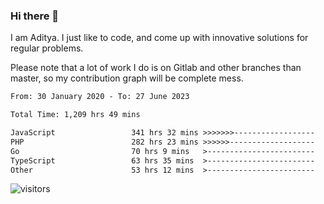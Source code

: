 ### Hi there 👋

I am Aditya. I just like to code, and come up with innovative solutions for regular problems.

Please note that a lot of work I do is on Gitlab and other branches than master, so my contribution graph will be complete mess.

<!--START_SECTION:waka-->

```txt
From: 30 January 2020 - To: 27 June 2023

Total Time: 1,209 hrs 49 mins

JavaScript                 341 hrs 32 mins >>>>>>>------------------   28.23 %
PHP                        282 hrs 23 mins >>>>>>-------------------   23.34 %
Go                         70 hrs 9 mins   >------------------------   05.80 %
TypeScript                 63 hrs 35 mins  >------------------------   05.26 %
Other                      53 hrs 12 mins  >------------------------   04.40 %
```

<!--END_SECTION:waka-->

![visitors](https://visitor-badge.glitch.me/badge?page_id=BrainBuzzer.visitor-badge&left_color=green&right_color=red)
